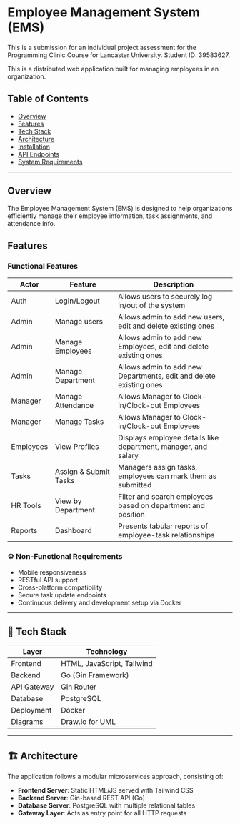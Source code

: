 #  Employee Management System (EMS)

This is a submission for an individual project assessment for the Programming Clinic Course for Lancaster University. 
Student ID: 39583627.

This is a distributed web application built for managing employees in an organization.

##  Table of Contents

- [Overview](#overview)
- [Features](#features)
- [Tech Stack](#tech-stack)
- [Architecture](#architecture)
- [Installation](#installation)
- [API Endpoints](#api-endpoints)
- [System Requirements](#system-requirements)

---

##  Overview

The Employee Management System (EMS) is designed to help organizations efficiently manage their employee information, task assignments, and attendance info.

##  Features

###  Functional Features

| Actor      | Feature                     | Description                                                                 |
|------------|-----------------------------|-----------------------------------------------------------------------------|
| Auth       | Login/Logout                | Allows users to securely log in/out of the system                          |
| Admin      | Manage users                | Allows admin to add new users, edit and delete existing ones               |
| Admin      | Manage Employees            | Allows admin to add new Employees, edit and delete existing ones           |
| Admin      | Manage Department           | Allows admin to add new Departments, edit and delete existing ones         |
| Manager    | Manage Attendance           | Allows Manager to Clock-in/Clock-out Employees                             |
| Manager    | Manage Tasks                | Allows Manager to Clock-in/Clock-out Employees                             |
| Employees  | View Profiles               | Displays employee details like department, manager, and salary             |
| Tasks      | Assign & Submit Tasks       | Managers assign tasks, employees can mark them as submitted                |
| HR Tools   | View by Department          | Filter and search employees based on department and position               |
| Reports    | Dashboard                   | Presents tabular reports of employee-task relationships                    |

### ⚙️ Non-Functional Requirements

- Mobile responsiveness
- RESTful API support
- Cross-platform compatibility
- Secure task update endpoints
- Continuous delivery and development setup via Docker

---

## 🧰 Tech Stack

| Layer          | Technology                  |
|----------------|-----------------------------|
| Frontend       | HTML, JavaScript, Tailwind  |
| Backend        | Go (Gin Framework)          |
| API Gateway    | Gin Router                  |
| Database       | PostgreSQL                  |
| Deployment     | Docker                      |
| Diagrams       | Draw.io for UML             |

---

## 🏗️ Architecture

The application follows a modular microservices approach, consisting of:

- **Frontend Server**: Static HTML/JS served with Tailwind CSS
- **Backend Server**: Gin-based REST API (Go)
- **Database Server**: PostgreSQL with multiple relational tables
- **Gateway Layer**: Acts as entry point for all HTTP requests

